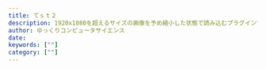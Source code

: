 ```yaml
---
title: てｓｔ２
description: 1920x1080を超えるサイズの画像を予め縮小した状態で読み込むプラグインです。
author: ゆっくりコンピュータサイエンス
date:
keywords: [""]
category: [""]
---
```

